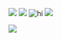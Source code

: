 ![](https://64.media.tumblr.com/b599920736dddfee2f162d9b88676fb0/e33f34dc8b4bdcd4-69/s100x200/b397f2ae2dd27de10712afa5a05b385bf62b32a9.pnj) ![](https://64.media.tumblr.com/33040e38bb0d60d7ab6e1e664560b2a7/430287f45c8133f7-6d/s100x200/81c110fc05a6cd024a0f005bab35959331c85639.gifv) ![hi](https://64.media.tumblr.com/5d084cf80054b94b1380730d0ba960a2/79d8b316934d24c3-51/s100x200/b88501c78d12b5d18066a30d4c5cd17d7b2975c4.gifv) ![](https://64.media.tumblr.com/585f09ea6bdbd5c84a88054576fa04f6/3594068b322ca624-62/s100x200/5abc101916d91a1ba6042af9e50e1f720e75a728.pnj)
  
![](https://media.discordapp.net/attachments/804978370050916362/1045039591809355826/ezgif.com-gif-maker_4.gif?ex=66a49036&is=66a33eb6&hm=6ddbedd65facb58f0f1c3ca1c6282639147f4a15c3c283c27ca80949e722fef7&)
</p>

